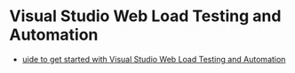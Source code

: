 
# Visual Studio Web Load Testing and Automation

* [uide to get started with Visual Studio Web Load Testing and Automation](https://mitra.computa.asia/articles/msdn-guide-get-started-visual-studio-web-load-testing-and-automation)
